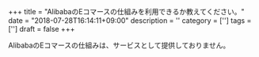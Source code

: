 +++
title = "AlibabaのEコマースの仕組みを利用できるか教えてください。"
date = "2018-07-28T16:14:11+09:00"
description = ''
category = ['']
tags = ['']
draft = false
+++

AlibabaのEコマースの仕組みは、サービスとして提供しておりません。
